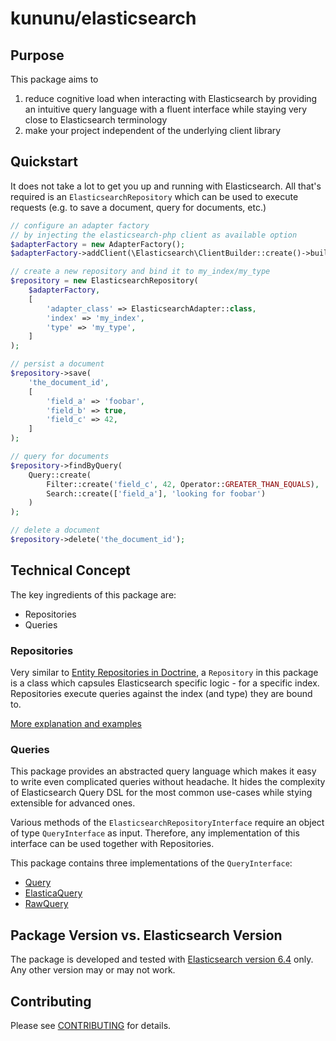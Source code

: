 # kununu/elasticsearch

## Purpose
This package aims to
 1. reduce cognitive load when interacting with Elasticsearch by providing an intuitive query language with a fluent interface while staying very close to Elasticsearch terminology
 2. make your project independent of the underlying client library

## Quickstart
It does not take a lot to get you up and running with Elasticsearch. All that's required is an `ElasticsearchRepository` which can be used to execute requests (e.g. to save a document, query for documents, etc.)
```php
// configure an adapter factory
// by injecting the elasticsearch-php client as available option
$adapterFactory = new AdapterFactory();
$adapterFactory->addClient(\Elasticsearch\ClientBuilder::create()->build());

// create a new repository and bind it to my_index/my_type
$repository = new ElasticsearchRepository(
    $adapterFactory,
    [
        'adapter_class' => ElasticsearchAdapter::class,
        'index' => 'my_index',
        'type' => 'my_type',
    ]
);

// persist a document
$repository->save(
    'the_document_id',
    [
        'field_a' => 'foobar',
        'field_b' => true,
        'field_c' => 42,
    ]
);

// query for documents
$repository->findByQuery(
    Query::create(
        Filter::create('field_c', 42, Operator::GREATER_THAN_EQUALS),
        Search::create(['field_a'], 'looking for foobar')
    )
);

// delete a document
$repository->delete('the_document_id');
```

## Technical Concept
The key ingredients of this package are:
 - Repositories
 - Queries

### Repositories 
Very similar to [Entity Repositories in Doctrine](https://www.doctrine-project.org/projects/doctrine-orm/en/2.6/reference/working-with-objects.html), a `Repository` in this package is a class which capsules Elasticsearch specific logic - for a specific index.
Repositories execute queries against the index (and type) they are bound to.

[More explanation and examples](doc/REPOSITORY.md)

### Queries
This package provides an abstracted query language which makes it easy to write even complicated queries without headache. It hides the complexity of Elasticsearch Query DSL for the most common use-cases while stying extensible for advanced ones. 

Various methods of the `ElasticsearchRepositoryInterface` require an object of type `QueryInterface` as input. Therefore, any implementation of this interface can be used together with Repositories.

This package contains three implementations of the `QueryInterface`:
 - [Query](doc/QUERY.md)
 - [ElasticaQuery](doc/ELASTICAQUERY.md)
 - [RawQuery](doc/RAWQUERY.md)

## Package Version vs. Elasticsearch Version 
The package is developed and tested with [Elasticsearch version 6.4](https://www.elastic.co/guide/en/elasticsearch/reference/6.4/index.html) only. Any other version may or may not work.

## Contributing
Please see [CONTRIBUTING](CONTRIBUTING.md) for details.

